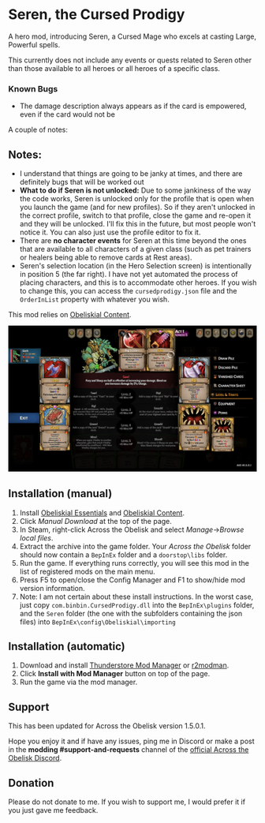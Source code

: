 # Seren, the Cursed Prodigy

A hero mod, introducing Seren, a Cursed Mage who excels at casting Large, Powerful spells.

This currently does not include any events or quests related to Seren other than those available to all heroes or all heroes of a specific class.

### Known Bugs
- The damage description always appears as if the card is empowered, even if the card would not be

A couple of notes:
## Notes:
- I understand that things are going to be janky at times, and there are definitely bugs that will be worked out
- **What to do if Seren is not unlocked:** Due to some jankiness of the way the code works, Seren is unlocked only for the profile that is open when you launch the game (and for new profiles). So if they aren't unlocked in the correct profile, switch to that profile, close the game and re-open it and they will be unlocked. I'll fix this in the future, but most people won't notice it. You can also just use the profile editor to fix it.
- There are **no character events** for Seren at this time beyond the ones that are available to all characters of a given class (such as pet trainers or healers being able to remove cards at Rest areas).
- Seren's selection location (in the Hero Selection screen) is intentionally in position 5 (the far right). I have not yet automated the process of placing characters, and this is to accommodate other heroes. If you wish to change this, you can access the `cursedprodigy.json` file and the `OrderInList` property with whatever you wish.

This mod relies on [Obeliskial Content](https://across-the-obelisk.thunderstore.io/package/meds/Obeliskial_Content/).

![Summary](https://raw.githubusercontent.com/binbinmods/Bloodrager/refs/heads/main/Assets/gorkSummary.png?token=GHSAT0AAAAAAC7MWJUCABIHA5RA5KNJWWHAZ64I5QQ)



## Installation (manual)

1. Install [Obeliskial Essentials](https://across-the-obelisk.thunderstore.io/package/meds/Obeliskial_Essentials/) and [Obeliskial Content](https://across-the-obelisk.thunderstore.io/package/meds/Obeliskial_Content/).
2. Click _Manual Download_ at the top of the page.
3. In Steam, right-click Across the Obelisk and select _Manage_->_Browse local files_.
4. Extract the archive into the game folder. Your _Across the Obelisk_ folder should now contain a `BepInEx` folder and a `doorstop\libs` folder.
5. Run the game. If everything runs correctly, you will see this mod in the list of registered mods on the main menu.
6. Press F5 to open/close the Config Manager and F1 to show/hide mod version information.
7. Note: I am not certain about these install instructions. In the worst case, just copy `com.binbin.CursedProdigy.dll` into the `BepInEx\plugins` folder, and the `Seren` folder (the one with the subfolders containing the json files) into `BepInEx\config\Obeliskial\importing`

## Installation (automatic)

1. Download and install [Thunderstore Mod Manager](https://www.overwolf.com/app/Thunderstore-Thunderstore_Mod_Manager) or [r2modman](https://across-the-obelisk.thunderstore.io/package/ebkr/r2modman/).
2. Click **Install with Mod Manager** button on top of the page.
3. Run the game via the mod manager.

## Support

This has been updated for Across the Obelisk version 1.5.0.1.

Hope you enjoy it and if have any issues, ping me in Discord or make a post in the **modding #support-and-requests** channel of the [official Across the Obelisk Discord](https://discord.gg/across-the-obelisk-679706811108163701).

## Donation

Please do not donate to me. If you wish to support me, I would prefer it if you just gave me feedback. 
